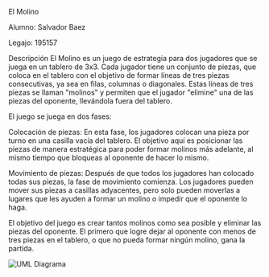 El Molino

Alumno: Salvador Baez

Legajo: 195157

Descripción
El Molino es un juego de estrategia para dos jugadores que se juega en un tablero de 3x3. Cada jugador tiene un conjunto de piezas, que coloca en el tablero con el objetivo de formar líneas de tres piezas consecutivas, ya sea en filas, columnas o diagonales. Estas líneas de tres piezas se llaman "molinos" y permiten que el jugador "elimine" una de las piezas del oponente, llevándola fuera del tablero.

El juego se juega en dos fases:

Colocación de piezas: En esta fase, los jugadores colocan una pieza por turno en una casilla vacía del tablero. El objetivo aquí es posicionar las piezas de manera estratégica para poder formar molinos más adelante, al mismo tiempo que bloqueas al oponente de hacer lo mismo.

Movimiento de piezas: Después de que todos los jugadores han colocado todas sus piezas, la fase de movimiento comienza. Los jugadores pueden mover sus piezas a casillas adyacentes, pero solo pueden moverlas a lugares que les ayuden a formar un molino o impedir que el oponente lo haga.

El objetivo del juego es crear tantos molinos como sea posible y eliminar las piezas del oponente. El primero que logre dejar al oponente con menos de tres piezas en el tablero, o que no pueda formar ningún molino, gana la partida.

![UML Diagrama]([[https://github.com/tu_usuario/tu_repositorio/raw/main/images/uml-diagrama.png](https://github.com/Baisa54/GameMolino/blob/master/Molino_POO.png](https://github.com/Baisa54/GameMolino/blob/master/Molino_POO.png?raw=true)))
